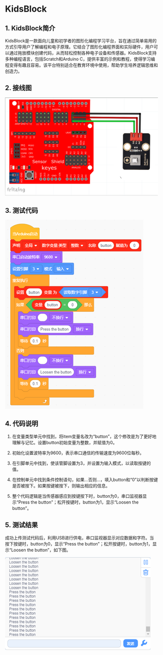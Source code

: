 # KidsBlock


## 1. KidsBlock简介  

KidsBlock是一款面向儿童和初学者的图形化编程学习平台，旨在通过简单易用的方式引导用户了解编程和电子原理。它结合了图形化编程界面和实际硬件，用户可以通过拖放模块创建代码，从而轻松控制各种电子设备和传感器。KidsBlock支持多种编程语言，包括Scratch和Arduino C，提供丰富的示例和教程，使得学习编程变得有趣且容易。该平台特别适合在教育环境中使用，帮助学生培养逻辑思维和创造力。  

## 2. 接线图  

![](media/1178c76a30b6c5a317d1de65f3677b54.png)  

## 3. 测试代码  

![](media/10c3c894660dca81518bb6ec4446283e.png)  

## 4. 代码说明  

1. 在变量类型单元中找到，将item变量名改为“button”，这个修改是为了更好地理解与记忆。设置button初始变量为整数，并赋值为0。  

2. 初始化设置波特率为9600，表示串口通信的传输速度为9600位每秒。  

3. 在引脚单元中找到，使该管脚设置为3，并设置为输入模式，以读取按键的值。  

4. 在控制单元中找到条件控制语句，如果...否则...，填入button和“0”以判断按键是否被按下。如果按键被按下，则输出相应的信息。  

5. 整个代码逻辑是当传感器感应到按键按下时，button为0，串口监视器显示“Press the button”；松开按键时，button为1，显示“Loosen the button”。  

## 5. 测试结果  

成功上传测试代码后，利用USB进行供电，串口监视器显示对应数据和字符。当按下按键时，button为0，显示“Press the button”；松开按键时，button为1，显示“Loosen the button”，如下图。  

![](media/229fed33076b157fe2c0c2ff82f8b927.png)






